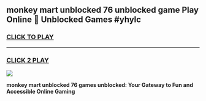 
## monkey mart unblocked 76 unblocked game Play Online 👋 Unblocked Games #yhylc
<h3>
<a href="https://premium.freeplayer.one?title=monkey_mart_unblocked_76&ref=21F">CLICK TO PLAY</a></h3>
<hr>

<h3>
<a href="https://premium.freeplayer.one?title=monkey_mart_unblocked_76&ref=21F">CLICK 2 PLAY</a>
  
</h3>

<a href="https://premium.freeplayer.one?title=monkey_mart_unblocked_76&ref=21F/"><img src="https://clearcache.store/games.png"></a>


**monkey mart unblocked 76 games unblocked: Your Gateway to Fun and Accessible Online Gaming**

